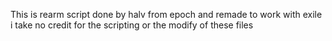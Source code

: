 This is rearm script done by halv from epoch and remade to work with exile
i take no credit for the scripting or the modify of these files
